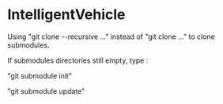 # IntelligentVehicle
Using "git clone --recursive ..." instead of "git clone ..." to clone submodules.

If submodules directories still empty, type : 

"git submodule init"

"git submodule update"
